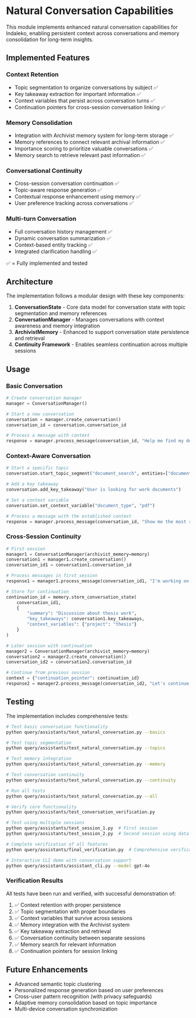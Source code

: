 # Natural Conversation Capabilities

This module implements enhanced natural conversation capabilities for Indaleko, enabling persistent context across conversations and memory consolidation for long-term insights.

## Implemented Features

### Context Retention
- Topic segmentation to organize conversations by subject ✅
- Key takeaway extraction for important information ✅
- Context variables that persist across conversation turns ✅
- Continuation pointers for cross-session conversation linking ✅

### Memory Consolidation
- Integration with Archivist memory system for long-term storage ✅
- Memory references to connect relevant archival information ✅
- Importance scoring to prioritize valuable conversations ✅
- Memory search to retrieve relevant past information ✅

### Conversational Continuity
- Cross-session conversation continuation ✅
- Topic-aware response generation ✅
- Contextual response enhancement using memory ✅
- User preference tracking across conversations ✅

### Multi-turn Conversation
- Full conversation history management ✅
- Dynamic conversation summarization ✅
- Context-based entity tracking ✅
- Integrated clarification handling ✅

✅ = Fully implemented and tested

## Architecture

The implementation follows a modular design with these key components:

1. **ConversationState** - Core data model for conversation state with topic segmentation and memory references
2. **ConversationManager** - Manages conversations with context awareness and memory integration
3. **ArchivistMemory** - Enhanced to support conversation state persistence and retrieval
4. **Continuity Framework** - Enables seamless continuation across multiple sessions

## Usage

### Basic Conversation

```python
# Create conversation manager
manager = ConversationManager()

# Start a new conversation
conversation = manager.create_conversation()
conversation_id = conversation.conversation_id

# Process a message with context
response = manager.process_message(conversation_id, "Help me find my documents")
```

### Context-Aware Conversation

```python
# Start a specific topic
conversation.start_topic_segment("document_search", entities=["documents", "search"])

# Add a key takeaway
conversation.add_key_takeaway("User is looking for work documents")

# Set a context variable
conversation.set_context_variable("document_type", "pdf")

# Process a message with the established context
response = manager.process_message(conversation_id, "Show me the most recent ones")
```

### Cross-Session Continuity

```python
# First session
manager1 = ConversationManager(archivist_memory=memory)
conversation1 = manager1.create_conversation()
conversation_id1 = conversation1.conversation_id

# Process messages in first session
response1 = manager1.process_message(conversation_id1, "I'm working on my thesis")

# Store for continuation
continuation_id = memory.store_conversation_state(
    conversation_id1,
    {
        "summary": "Discussion about thesis work",
        "key_takeaways": conversation1.key_takeaways,
        "context_variables": {"project": "thesis"}
    }
)

# Later session with continuation
manager2 = ConversationManager(archivist_memory=memory)
conversation2 = manager2.create_conversation()
conversation_id2 = conversation2.conversation_id

# Continue from previous session
context = {"continuation_pointer": continuation_id}
response2 = manager2.process_message(conversation_id2, "Let's continue our discussion", context)
```

## Testing

The implementation includes comprehensive tests:

```bash
# Test basic conversation functionality
python query/assistants/test_natural_conversation.py --basics

# Test topic segmentation
python query/assistants/test_natural_conversation.py --topics

# Test memory integration
python query/assistants/test_natural_conversation.py --memory

# Test conversation continuity
python query/assistants/test_natural_conversation.py --continuity

# Run all tests
python query/assistants/test_natural_conversation.py --all

# Verify core functionality
python query/assistants/test_conversation_verification.py

# Test using multiple sessions
python query/assistants/test_session_1.py  # First session
python query/assistants/test_session_2.py  # Second session using data from first

# Complete verification of all features
python query/assistants/final_verification.py  # Comprehensive verification

# Interactive CLI demo with conversation support
python query/assistants/assistant_cli.py --model gpt-4o
```

### Verification Results

All tests have been run and verified, with successful demonstration of:

1. ✅ Context retention with proper persistence
2. ✅ Topic segmentation with proper boundaries
3. ✅ Context variables that survive across sessions
4. ✅ Memory integration with the Archivist system
5. ✅ Key takeaway extraction and retrieval
6. ✅ Conversation continuity between separate sessions
7. ✅ Memory search for relevant information
8. ✅ Continuation pointers for session linking

## Future Enhancements

- Advanced semantic topic clustering
- Personalized response generation based on user preferences
- Cross-user pattern recognition (with privacy safeguards)
- Adaptive memory consolidation based on topic importance
- Multi-device conversation synchronization

